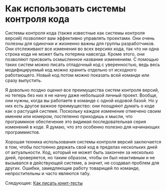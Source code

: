 # Как использовать системы контроля кода
[//]: # (Version:1.0.0)
Системы контроля кода (также известные как системы контроля версий) позволяют вам эффективно управлять проектами. Они очень полезны для одиночки и жизненно важны для группы разработчиков. Они отслеживают все изменения во всех версиях кода, так что ни одна строка кода не может быть потеряна навсегда. Кроме этого, они позволяют присвоить осмысленное название изменениям. С помощью таких систем можно писать отладочный код с уверенностью, ведь весь модифицируемый код можно хранить отдельно от исходного работающего. Новый код потом можно показать всей команде или сразу выпустить.

Я довольно поздно оценил все преимущества систем контроля версий, но теперь без них я не начну даже небольшой личный проект. Вообще, они нужны, когда вы работаете в команде с одной кодовой базой. Но у них есть другое важное преимущество: они поощряют думать о коде как о растущей системе. Поскольку каждое изменение отмечено своим именем или номером, постепенно приходишь к мысли, что программное обеспечение это видимая последовательная серия изменений в коде. Я думаю, что это особенно полезно для начинающих программистов.

Хорошая техника использования системы контроля версий заключается в том, чтобы постоянно держать свой код в пределах нескольких дней от актуальности. Код, который не может быть закончен за несколько дней, проверяется, но таким образом, чтобы он был неактивным и не вызывался в действующей системе, а значит, не создавал проблем для других. Ошибки, замедляющие работу товарищей по команде, непростительны и часто являются табу.

Следующее: [Как писать юнит-тесты](08-How-to-Unit-Test.md)
